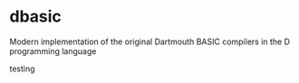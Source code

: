# dbasic
Modern implementation of the original Dartmouth BASIC compilers in the D programming language

testing
